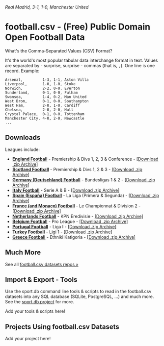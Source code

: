_Real Madrid, 3-1, 1-0, Manchester United_


# football.csv - (Free) Public Domain Open Football Data


What's the Comma-Separated Values (CSV) Format?

It's the world's most popular tabular data interchange format in text.
Values are separated by - surprise, surprise - commas (that is, `,`).
One line is one record. Example:

```
Arsenal,         1-3, 1-1, Aston Villa
Liverpool,       1-0, 1-0, Stoke
Norwich,         2-2, 0-0, Everton
Sunderland,      0-1, 0-0, Fulham
Swansea,         1-4, 0-2, Man United
West Brom,       0-1, 0-0, Southampton
West Ham,        2-0, 1-0, Cardiff
Chelsea,         2-0, 2-0, Hull
Crystal Palace,  0-1, 0-0, Tottenham
Manchester City, 4-0, 2-0, Newcastle
...
```


## Downloads

Leagues include:

-	[**England Football**](https://github.com/footballcsv/eng-england)     - Premiership & Divs 1, 2, 3 & Conference - [[Download .zip Archive]](https://github.com/footballcsv/eng-england/archive/master.zip)
-	[**Scotland Football**](https://github.com/footballcsv/sco-scotland)     - Premiership & Divs 1, 2 & 3 - [[Download .zip Archive]](https://github.com/footballcsv/sco-scotland/archive/master.zip)
-	[**Germany (Deutschland) Football**](https://github.com/footballcsv/de-deutschland)      - Bundesligas 1 & 2  - [[Download .zip Archive]](https://github.com/footballcsv/de-deutschland/archive/master.zip)
-	[**Italy Football**](https://github.com/footballcsv/it-italy)       - Serie A & B  - [[Download .zip Archive]](https://github.com/footballcsv/it-italy/archive/master.zip)
-	[**Spain (España) Football**](https://github.com/footballcsv/es-espana)  	   - La Liga (Primera & Segunda)  - [[Download .zip Archive]](https://github.com/footballcsv/es-espana/archive/master.zip)
-	[**France (and Monaco) Football**](https://github.com/footballcsv/fr-france)      - Le Championnat & Division 2  - [[Download .zip Archive]](https://github.com/footballcsv/fr-france/archive/master.zip)
-	[**Netherlands Football**](https://github.com/footballcsv/nl-netherlands) - KPN Eredivisie  - [[Download .zip Archive]](https://github.com/footballcsv/nl-netherlands/archive/master.zip)
-	[**Belgium Football**](https://github.com/footballcsv/be-belgium)     - Pro League  - [[Download .zip Archive]](https://github.com/footballcsv/be-belgium/archive/master.zip)
- [**Portugal Football**](https://github.com/footballcsv/pt-portugal)    - Liga I  - [[Download .zip Archive]](https://github.com/footballcsv/pt-portugal/archive/master.zip)
- [**Turkey Football**](https://github.com/footballcsv/tr-turkey)      - Ligi 1  - [[Download .zip Archive]](https://github.com/footballcsv/tr-turkey/archive/master.zip)
- [**Greece Football**](https://github.com/footballcsv/gr-greece)     - Ethniki Katigoria  - [[Download .zip Archive]](https://github.com/footballcsv/gr-greece/archive/master.zip)



## Much More

See all [football.csv datasets repos »](https://github.com/footballcsv)



## Import & Export - Tools

Use the sport.db command line tools & scripts
to read in the football.csv datasets into any SQL database (SQLite, PostgreSQL, ...)
and much more.
See the [sport.db project](https://github.com/sportdb/sport.db) for more.


Add your tools & scripts here!




## Projects Using football.csv Datasets

Add your project here!
